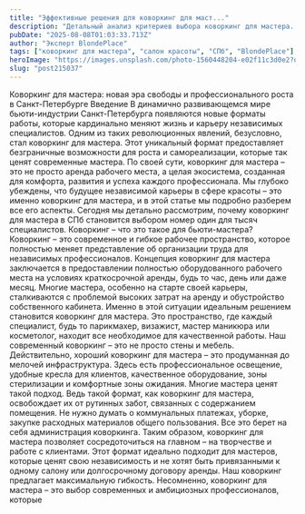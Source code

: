 ```yaml
---
title: "Эффективные решения для коворкинг для маст..."
description: "Детальный анализ критериев выбора коворкинг для мастера. Детальное сравнение технических характеристик. Получите персональные рекомендации от экспертов BlondePlace"
pubDate: "2025-08-08T01:03:33.713Z"
author: "Эксперт BlondePlace"
tags: ["коворкинг для мастера", "салон красоты", "СПб", "BlondePlace"]
heroImage: "https://images.unsplash.com/photo-1560448204-e02f11c3d0e2?q=80&w=800&auto=format&fit=crop"
slug: "post215037"
---
```


Коворкинг для мастера: новая эра свободы и профессионального роста в Санкт-Петербурге Введение В динамично развивающемся мире бьюти-индустрии Санкт-Петербурга появляются новые форматы работы, которые кардинально меняют жизнь и карьеру независимых специалистов. Одним из таких революционных явлений, безусловно, стал коворкинг для мастера. Этот уникальный формат предоставляет безграничные возможности для роста и самореализации, которые так ценят современные мастера. По своей сути, коворкинг для мастера – это не просто аренда рабочего места, а целая экосистема, созданная для комфорта, развития и успеха каждого профессионала. Мы глубоко убеждены, что будущее независимой карьеры в сфере красоты – это именно коворкинг для мастера, и в этой статье мы подробно разберем все его аспекты. Сегодня мы детально рассмотрим, почему коворкинг для мастера в СПб становится выбором номер один для тысяч специалистов. Коворкинг – что это такое для бьюти-мастера? Коворкинг – это современное и гибкое рабочее пространство, которое полностью меняет представление об организации труда для независимых профессионалов. Концепция коворкинг для мастера заключается в предоставлении полностью оборудованного рабочего места на условиях краткосрочной аренды, будь то час, день или даже месяц. Многие мастера, особенно на старте своей карьеры, сталкиваются с проблемой высоких затрат на аренду и обустройство собственного кабинета. Именно в этой ситуации идеальным решением становится коворкинг для мастера. Это пространство, где каждый специалист, будь то парикмахер, визажист, мастер маникюра или косметолог, находит все необходимое для качественной работы. Наш современный коворкинг – это не просто стены и мебель. Действительно, хороший коворкинг для мастера – это продуманная до мелочей инфраструктура. Здесь есть профессиональное освещение, удобные кресла для клиентов, качественное оборудование, зоны стерилизации и комфортные зоны ожидания. Многие мастера ценят такой подход. Ведь такой формат, как коворкинг для мастера, освобождает их от рутинных забот, связанных с содержанием помещения. Не нужно думать о коммунальных платежах, уборке, закупке расходных материалов общего пользования. Все это берет на себя администрация коворкинга. Таким образом, коворкинг для мастера позволяет сосредоточиться на главном – на творчестве и работе с клиентами. Этот формат идеально подходит для мастеров, которые ценят свою независимость и не хотят быть привязанными к одному салону или долгосрочному договору аренды. Наш коворкинг предлагает максимальную гибкость. Несомненно, коворкинг для мастера – это выбор современных и амбициозных профессионалов, которые